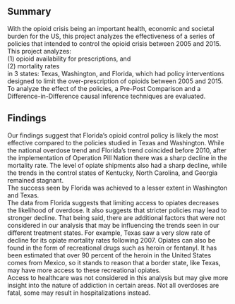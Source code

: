 ## Summary 

With the opioid crisis being an important health, economic and societal burden for the US, this project analyzes the effectiveness of a series of policies that intended to control the opioid crisis between 2005 and 2015. This project analyzes: <br>
(1) opioid availability for prescriptions, and <br>
(2) mortality rates <br>
in 3 states: Texas, Washington, and Florida, which had policy interventions designed to limit the over-prescription of opioids between 2005 and 2015. <br>
To analyze the effect of the policies, a Pre-Post Comparison and a Difference-in-Difference causal inference techniques are evaluated.

## Findings

Our findings suggest that Florida’s opioid control policy is likely the most effective compared to the policies studied in Texas and Washington. While the national overdose trend and Florida’s trend coincided before 2010, after the implementation of Operation Pill Nation there was a sharp decline in the mortality rate. The level of opiate shipments also had a sharp decline, while the trends in the control states of Kentucky, North Carolina, and Georgia remained stagnant.<br>
The success seen by Florida was achieved to a lesser extent in Washington and Texas. <br>
The data from Florida suggests that limiting access to opiates decreases the likelihood of overdose. It also suggests that stricter policies may lead to stronger decline. That being said, there are additional factors that were not considered in our analysis that may be influencing the trends seen in our different treatment states. For example, Texas saw a very slow rate of decline for its opiate mortality rates following 2007. Opiates can also be found in the form of recreational drugs such as heroin or fentanyl. It has been estimated that over 90 percent of the heroin in the United States comes from Mexico, so it stands to reason that a border state, like Texas, may have more access to these recreational opiates. <br>
Access to healthcare was not considered in this analysis but may give more insight into the nature of addiction in certain areas. Not all overdoses are fatal, some may result in hospitalizations instead.
